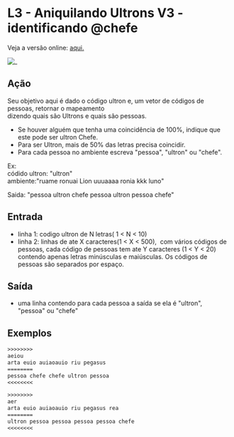# L3 - Aniquilando Ultrons V3 - identificando @chefe

Veja a versão online: [aqui.](https://github.com/qxcodefup/arcade/blob/master/base/chefe/Readme.md)

![_](https://raw.githubusercontent.com/qxcodefup/arcade/master/base/chefe/cover.jpg)

## Ação

Seu objetivo aqui é dado o código ultron e, um vetor de códigos de pessoas, retornar o mapeamento  
dizendo quais são Ultrons e quais são pessoas.

- Se houver alguém que tenha uma coincidência de 100%, indique que este pode ser ultron Chefe.
- Para ser Ultron, mais de 50% das letras precisa coincidir.
- Para cada pessoa no ambiente escreva "pessoa", "ultron" ou "chefe".

Ex:  
códido ultron: "ultron"  
ambiente:"ruame ronuai Lion uuuaaaa ronia kkk luno"

Saida: "pessoa ultron chefe pessoa ultron pessoa chefe"

## Entrada

- linha 1: codigo ultron de N letras( 1 < N < 10)
- linha 2: linhas de ate X caracteres(1 < X < 500),  com vários códigos de pessoas, cada código de pessoas tem ate Y caracteres (1 < Y < 20) contendo apenas letras minúsculas e maiúsculas. Os códigos de pessoas são separados por espaço.

## Saída

- uma linha contendo para cada pessoa a saída se ela é "ultron", "pessoa" ou "chefe"

## Exemplos

``` txt
>>>>>>>>
aeiou  
arta euio auiaoauio riu pegasus
========  
pessoa chefe chefe ultron pessoa
<<<<<<<<

>>>>>>>>
aer
arta euio auiaoauio riu pegasus rea
========
ultron pessoa pessoa pessoa pessoa chefe
<<<<<<<<
```

#
